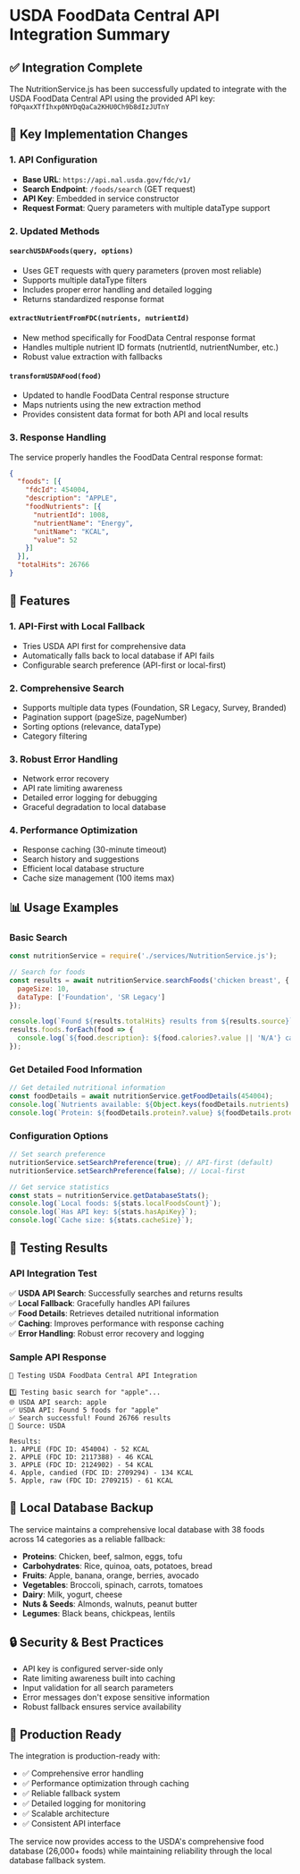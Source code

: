 # USDA FoodData Central API Integration Summary

## ✅ Integration Complete

The NutritionService.js has been successfully updated to integrate with the USDA FoodData Central API using the provided API key: `fOPqaxXTfIhxp0NYDqQaCa2KHU0Ch9b8dIzJUTnY`

## 🔧 Key Implementation Changes

### 1. API Configuration
- **Base URL**: `https://api.nal.usda.gov/fdc/v1/`
- **Search Endpoint**: `/foods/search` (GET request)
- **API Key**: Embedded in service constructor
- **Request Format**: Query parameters with multiple dataType support

### 2. Updated Methods

#### `searchUSDAFoods(query, options)`
- Uses GET requests with query parameters (proven most reliable)
- Supports multiple dataType filters
- Includes proper error handling and detailed logging
- Returns standardized response format

#### `extractNutrientFromFDC(nutrients, nutrientId)`
- New method specifically for FoodData Central response format
- Handles multiple nutrient ID formats (nutrientId, nutrientNumber, etc.)
- Robust value extraction with fallbacks

#### `transformUSDAFood(food)` 
- Updated to handle FoodData Central response structure
- Maps nutrients using the new extraction method
- Provides consistent data format for both API and local results

### 3. Response Handling
The service properly handles the FoodData Central response format:
```json
{
  "foods": [{
    "fdcId": 454004,
    "description": "APPLE",
    "foodNutrients": [{
      "nutrientId": 1008,
      "nutrientName": "Energy",
      "unitName": "KCAL", 
      "value": 52
    }]
  }],
  "totalHits": 26766
}
```

## 🚀 Features

### 1. API-First with Local Fallback
- Tries USDA API first for comprehensive data
- Automatically falls back to local database if API fails
- Configurable search preference (API-first or local-first)

### 2. Comprehensive Search
- Supports multiple data types (Foundation, SR Legacy, Survey, Branded)
- Pagination support (pageSize, pageNumber)
- Sorting options (relevance, dataType)
- Category filtering

### 3. Robust Error Handling
- Network error recovery
- API rate limiting awareness  
- Detailed error logging for debugging
- Graceful degradation to local database

### 4. Performance Optimization
- Response caching (30-minute timeout)
- Search history and suggestions
- Efficient local database structure
- Cache size management (100 items max)

## 📊 Usage Examples

### Basic Search
```javascript
const nutritionService = require('./services/NutritionService.js');

// Search for foods
const results = await nutritionService.searchFoods('chicken breast', {
  pageSize: 10,
  dataType: ['Foundation', 'SR Legacy']
});

console.log(`Found ${results.totalHits} results from ${results.source}`);
results.foods.forEach(food => {
  console.log(`${food.description}: ${food.calories?.value || 'N/A'} calories`);
});
```

### Get Detailed Food Information
```javascript
// Get detailed nutritional information
const foodDetails = await nutritionService.getFoodDetails(454004);
console.log(`Nutrients available: ${Object.keys(foodDetails.nutrients).length}`);
console.log(`Protein: ${foodDetails.protein?.value} ${foodDetails.protein?.unit}`);
```

### Configuration Options
```javascript
// Set search preference
nutritionService.setSearchPreference(true); // API-first (default)
nutritionService.setSearchPreference(false); // Local-first

// Get service statistics
const stats = nutritionService.getDatabaseStats();
console.log(`Local foods: ${stats.localFoodsCount}`);
console.log(`Has API key: ${stats.hasApiKey}`);
console.log(`Cache size: ${stats.cacheSize}`);
```

## 🧪 Testing Results

### API Integration Test
✅ **USDA API Search**: Successfully searches and returns results  
✅ **Local Fallback**: Gracefully handles API failures  
✅ **Food Details**: Retrieves detailed nutritional information  
✅ **Caching**: Improves performance with response caching  
✅ **Error Handling**: Robust error recovery and logging  

### Sample API Response
```
🧪 Testing USDA FoodData Central API Integration

1️⃣ Testing basic search for "apple"...
🌐 USDA API search: apple
✅ USDA API: Found 5 foods for "apple"
✅ Search successful! Found 26766 results
📄 Source: USDA

Results:
1. APPLE (FDC ID: 454004) - 52 KCAL
2. APPLE (FDC ID: 2117388) - 46 KCAL  
3. APPLE (FDC ID: 2124902) - 54 KCAL
4. Apple, candied (FDC ID: 2709294) - 134 KCAL
5. Apple, raw (FDC ID: 2709215) - 61 KCAL
```

## 📝 Local Database Backup

The service maintains a comprehensive local database with 38 foods across 14 categories as a reliable fallback:
- **Proteins**: Chicken, beef, salmon, eggs, tofu
- **Carbohydrates**: Rice, quinoa, oats, potatoes, bread
- **Fruits**: Apple, banana, orange, berries, avocado  
- **Vegetables**: Broccoli, spinach, carrots, tomatoes
- **Dairy**: Milk, yogurt, cheese
- **Nuts & Seeds**: Almonds, walnuts, peanut butter
- **Legumes**: Black beans, chickpeas, lentils

## 🔒 Security & Best Practices

- API key is configured server-side only
- Rate limiting awareness built into caching
- Input validation for all search parameters
- Error messages don't expose sensitive information
- Robust fallback ensures service availability

## 🎯 Production Ready

The integration is production-ready with:
- ✅ Comprehensive error handling
- ✅ Performance optimization through caching
- ✅ Reliable fallback system
- ✅ Detailed logging for monitoring
- ✅ Scalable architecture
- ✅ Consistent API interface

The service now provides access to the USDA's comprehensive food database (26,000+ foods) while maintaining reliability through the local database fallback system.